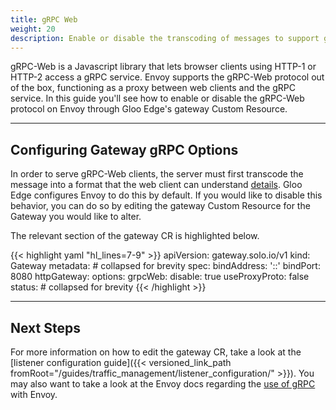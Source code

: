 ```yaml
---
title: gRPC Web
weight: 20
description: Enable or disable the transcoding of messages to support gRPC web clients
---
```


gRPC-Web is a Javascript library that lets browser clients using HTTP-1 or HTTP-2 access a gRPC service. Envoy supports the gRPC-Web protocol out of the box, functioning as a proxy between web clients and the gRPC service. In this guide you'll see how to enable or disable the gRPC-Web protocol on Envoy through Gloo Edge's gateway Custom Resource.

---

## Configuring Gateway gRPC Options

In order to serve gRPC-Web clients, the server must first transcode the message into a format that the web client can understand [details](https://github.com/grpc/grpc/blob/master/doc/PROTOCOL-WEB.md#protocol-differences-vs-grpc-over-http2). Gloo Edge configures Envoy to do this by default. If you would like to disable this behavior, you can do so by editing the gateway Custom Resource for the Gateway you would like to alter.

The relevant section of the gateway CR is highlighted below.

{{< highlight yaml "hl_lines=7-9" >}}
apiVersion: gateway.solo.io/v1
kind: Gateway
metadata: # collapsed for brevity
spec:
  bindAddress: '::'
  bindPort: 8080
  httpGateway:
    options:
      grpcWeb:
        disable: true
  useProxyProto: false
status: # collapsed for brevity
{{< /highlight >}}

---

## Next Steps

For more information on how to edit the gateway CR, take a look at the [listener configuration guide]({{< versioned_link_path fromRoot="/guides/traffic_management/listener_configuration/" >}}). You may also want to take a look at the Envoy docs regarding the [use of gRPC](https://www.envoyproxy.io/docs/envoy/v1.9.0/intro/arch_overview/grpc#arch-overview-grpc) with Envoy.